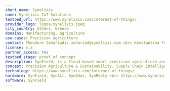 ```yaml
---
short_name: Synelixis
name: Synelixis IoT Solutions
testbed_url: https://www.synelixis.com/internet-of-things/
provider_logo: logos/synelixis.jpeg
city_country: Athens, Greece
domains: Manifacturing, agriculture
use-cases: Precision agriculture
contact: Theodore Zahariadis zahariad@synelixis.com <br> Konstantina Fotiadou fotiadou@synelixis.com
license: n.a
partner_access: Yes
testbed_stage: proof of concept
description: SynField, is a Cloud based smart precision agriculture and smart/remote irrigation platform, aggregating weather, leaf and soil information in vineyards, orange, olives, coffee, and tea fields. Currently small networks of SynField are installed in more than 150 vineyards and 30 olive trees in Greece, Italy, Spain, Germany, Denmark, and Finland and in 10 coffee and tea plantations in south India. In details, SynField system targets small-medium sized farms, while it offers the following three main services. SynAir is a versatile sensor platform that accommodates a multitude of Air Quality sensors. The SynAir device, cannot operate by itself, and thus it should be connected to a SynField device, to read and forward the sensors’ data to the SynField portal. Currently, three basic SynAir versions are available, i.e., SynAir CO2, SynAir City, SynAir City+, supporting the detection of features such as temperature, relative humidity, CO2, Particulate Matter, VOC, NO2, CO, among others.
concept: Precision Agriculture & Sustainability, Supply Chain Intelligence, Cybersecurity & Risk Management, IoT & Connected Intelligence, Edge & Cloud Computing, Blockchain, Artificial Intelligence & Machine Learning, SynField Platform Development
technology: https://www.synelixis.com/internet-of-things/
hardware: SynField, SynAir, SynOdos, SynRealy <br> https://www.synelixis.com/
software: SynField
---
```


